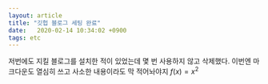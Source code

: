 ```yaml
---
layout: article
title: "깃헙 블로그 세팅 완료"
date:   2020-02-14 10:34:02 +0900
tags: etc
---
```

저번에도 지킬 블로그를 설치한 적이 있었는데 몇 번 사용하지 않고 삭제했다. 이번엔 마크다운도 열심히 쓰고 사소한 내용이라도 막 적어놔야지
$f(x) = x^2$
